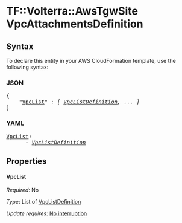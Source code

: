 # TF::Volterra::AwsTgwSite VpcAttachmentsDefinition

## Syntax

To declare this entity in your AWS CloudFormation template, use the following syntax:

### JSON

<pre>
{
    "<a href="#vpclist" title="VpcList">VpcList</a>" : <i>[ <a href="vpclistdefinition.md">VpcListDefinition</a>, ... ]</i>
}
</pre>

### YAML

<pre>
<a href="#vpclist" title="VpcList">VpcList</a>: <i>
      - <a href="vpclistdefinition.md">VpcListDefinition</a></i>
</pre>

## Properties

#### VpcList

_Required_: No

_Type_: List of <a href="vpclistdefinition.md">VpcListDefinition</a>

_Update requires_: [No interruption](https://docs.aws.amazon.com/AWSCloudFormation/latest/UserGuide/using-cfn-updating-stacks-update-behaviors.html#update-no-interrupt)

